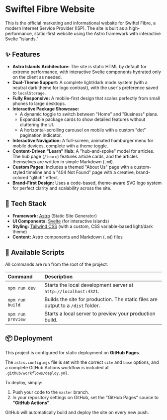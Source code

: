 # Swiftel Fibre Website

This is the official marketing and informational website for Swiftel Fibre, a modern Internet Service Provider (ISP). The site is built as a high-performance, static-first website using the Astro framework with interactive Svelte "islands."

## ✨ Features

* **Astro Islands Architecture:** The site is static HTML by default for extreme performance, with interactive Svelte components hydrated only on the client as needed.
* **Dual-Theme Support:** A complete light/dark mode system (with a neutral dark theme for logo contrast), with the user's preference saved to `localStorage`.
* **Fully Responsive:** A mobile-first design that scales perfectly from small phones to large desktops.
* **Interactive Package Showcase:**
    * A dynamic toggle to switch between "Home" and "Business" plans.
    * Expandable package cards to show detailed features without cluttering the UI.
    * A horizontal-scrolling carousel on mobile with a custom "dot" pagination indicator.
* **Interactive Navigation:** A full-screen, animated hamburger menu for mobile devices, complete with a theme toggle.
* **Content-Driven "Learn" Hub:** A "hub-and-spoke" model for articles. The hub page (`/learn`) features article cards, and the articles themselves are written in simple Markdown (`.md`).
* **Custom Pages:** Includes a themed "About Us" page with a custom-styled timeline and a "404 Not Found" page with a creative, brand-colored "glitch" effect.
* **Brand-First Design:** Uses a code-based, theme-aware SVG logo system for perfect clarity and scalability across the site.

## 🚀 Tech Stack

* **Framework:** [Astro](https://astro.build/) (Static Site Generator)
* **UI Components:** [Svelte](https://svelte.dev/) (for interactive islands)
* **Styling:** [Tailwind CSS](https://tailwindcss.com/) (with a custom, CSS variable-based light/dark theme)
* **Content:** Astro components and Markdown (`.md`) files

## 🧞 Available Scripts

All commands are run from the root of the project:

| Command | Description |
| :--- | :--- |
| `npm run dev` | Starts the local development server at `http://localhost:4321`. |
| `npm run build` | Builds the site for production. The static files are output to a `/dist` folder. |
| `npm run preview` | Starts a local server to preview your production build. |

## 📦 Deployment

This project is configured for static deployment on **GitHub Pages**.

The `astro.config.mjs` file is set with the correct `site` and `base` options, and a complete GitHub Actions workflow is included at `.github/workflows/deploy.yml`.

To deploy, simply:
1.  Push your code to the `master` branch.
2.  In your repository settings on GitHub, set the "GitHub Pages" source to **"GitHub Actions"**.

GitHub will automatically build and deploy the site on every new push.